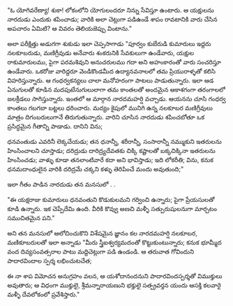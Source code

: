 ﻿"ఓ యోగివరేణ్యా! శుకా! లోకంలోని యోగులందరూ నిన్ను సేవిస్తూ ఉంటారు. ఆ యక్షులను నారదుడు ఎందుకు శపించాడు; వారికి అలా చెట్లుగా పడిఉండే శాపం రావటానికి వారు చేసిన అపచారం ఏమిటి? ఆ వివరం తెలియజెప్పు వింటాను." 

అలా పరీక్షిత్తు అడుగగా శుకుడు ఇలా చెప్పసాగాడు "పూర్వం కుబేరుడి కుమారులు ఇద్దరు నలకూబరుడు, మణిగ్రీవుడు అనేవారు శంకరునికి సేవకులుగా ఉండేవారు, యక్షుల రాకుమారులము, పైగా పరమశివుని అనుచరులము గదా అని అహంకారంతో వారు సంచరిస్తూ ఉండేవారు. ఒకరోజు వారిద్దరూ వెండికొండమీద ఉద్యానవనాలలో తమ ప్రియురాళ్ళతో కలిసి విహరిస్తున్నారు. ఆ గంధర్వకన్యలు చాలా మనోహరంగా పాటలు పాడుతున్నారు. ఇలా ఆడ ఏనుగులతో కూడిన మదపుటేనుగులులాగా తమ కాంతలతో అందమైన ఆకాశగంగా తరంగాలలో జలక్రీడలు సాగిస్తున్నారు. ఇంతలో ఆ మార్గాన నారదమహర్షి వచ్చాడు. ఆయనను చూసి గంధర్వ కాంతలు గబగబా బట్టలు ధరించారు. మద్యం కైపులో మునిగి ఉన్న నలకూబర మణిగ్రీవులు మాత్రం దిగంబరులుగానే తిరుగుతున్నారు. వారిని చూసిన నారదుడు శపించబోతూ ఒక ప్రసిద్ధమైన గీతాన్ని పాడాడు. దానిని విను; 

ధనవంతుడు ఎవరినీ లెక్కచేయడు; తన ధనాన్నీ, శరీరాన్నీ, సంసారాన్నీ నమ్ముకుని ఇతరులను హింసించాలని చూస్తాడు; దరిద్రుడు దారిద్ర్యదేవతకు చిక్కి కష్టాలతో బక్కచిక్కినా ఇతరులను హింసించడు; వాళ్ళు కూడా తనలాంటివారే కదా అని భావిస్తాడు; ఇది లోకరీతి; విను, కనుక ధనమదాంధులైన వారికి దరిద్రమే చక్కని కళ్ళు తెరిపించే మందు అవుతుంది;" 

ఇలా గీతం పాడిన నారదుడు తన మనసులో . . 

"ఈ యక్షరాజు కుమారులు ధనవంతుని కొడుకులమని గర్వించి ఉన్నారు; పైగా ప్రేయసులతో కూడి ఉన్నారు. ఇక చెప్పేదేమి ఉంది. వీరికి కొవ్వు అణచి మళ్ళీ సత్పురుషులనుగా మార్చటం సముచితమైన పని." 

అని తన మనసులో ఆలోచించుకొని విశేషమైన జ్ఞానం కల నారదమహర్షి నలకూబర, మణికూబరులతో ఇలా అన్నాడు "మీరు స్త్రీఐశ్వర్యమదంతో కొట్టుకుంటున్నారు; కనుక భూమ్మీద వంద దివ్యసంవత్సరాల పాటు మద్దిచెట్లుగా పడి ఉండండి. ఆ తరువాత గోవిందుని పాదారవిందాల స్పర్శ లభించుటచేత; 

ఈ నా శాప విమోచన అనుగ్రహం వలన, ఆ యశోదానందనుని పాదారవిందస్పర్శతో విముక్తులు అవుతారు; ఆ విధంగా ముక్తులై, శ్రీమన్నారాయణుని భక్తులై సత్ప్రవర్తన యందు ఆసక్తి కలవారై మళ్ళీ దేవలోకంలో ప్రవేశిస్తారు." 

